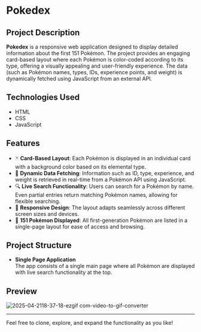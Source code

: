 # Pokedex

## Project Description

**Pokedex** is a responsive web application designed to display detailed information about the first 151 Pokémon. The project provides an engaging card-based layout where each Pokémon is color-coded according to its type, offering a visually appealing and user-friendly experience. The data (such as Pokémon names, types, IDs, experience points, and weight) is dynamically fetched using JavaScript from an external API.

## Technologies Used

- HTML  
- CSS  
- JavaScript  

## Features

- 🃏 **Card-Based Layout**: Each Pokémon is displayed in an individual card with a background color based on its elemental type.
- 🔄 **Dynamic Data Fetching**: Information such as ID, type, experience, and weight is retrieved in real-time from a Pokémon API using JavaScript.
- 🔍 **Live Search Functionality**: Users can search for a Pokémon by name. Even partial entries return matching Pokémon names, allowing for flexible searching.
- 📱 **Responsive Design**: The layout adapts seamlessly across different screen sizes and devices.
- 🎯 **151 Pokémon Displayed**: All first-generation Pokémon are listed in a single-page layout for ease of access and browsing.

## Project Structure

- **Single Page Application**  
  The app consists of a single main page where all Pokémon are displayed with live search functionality at the top.

## Preview

![2025-04-2118-37-18-ezgif com-video-to-gif-converter](https://github.com/user-attachments/assets/47caf58b-b686-4725-a16a-bc0f8edcb1c4)


---

Feel free to clone, explore, and expand the functionality as you like!
